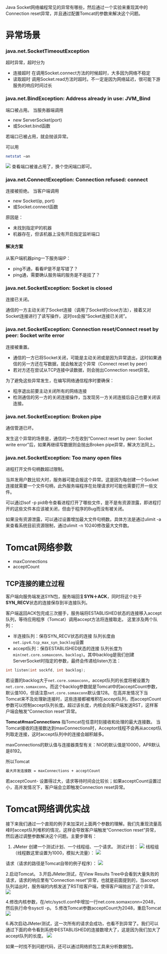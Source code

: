 Java Socket网络编程常见的异常有哪些，然后通过一个实验来重现其中的Connection reset异常，并且通过配置Tomcat的参数来解决这个问题。

# 异常场景
### java.net.SocketTimeoutException
超时异常，超时分为
- 连接超时
在调用Socket.connect方法的时候超时，大多因为网络不稳定
- 读取超时
调用Socket.read方法时超时。不一定是因为网络延迟，很可能下游服务的响应时间过长

### java.net.BindException: Address already in use: JVM_Bind
端口被占用。
当服务器端调用
- new ServerSocket(port) 
- 或Socket.bind函数

若端口已被占用，就会抛该异常。

可以用

```bash
netstat –an
```
![](https://img-blog.csdnimg.cn/982f7e6b965a44ceb3733716134b387e.png?x-oss-process=image/watermark,type_ZmFuZ3poZW5naGVpdGk,shadow_10,text_aHR0cHM6Ly9ibG9nLmNzZG4ubmV0L3FxXzMzNTg5NTEw,size_16,color_FFFFFF,t_70)
查看端口被谁占用了，换个空闲端口即可。

### java.net.ConnectException: Connection refused: connect
连接被拒绝。
当客户端调用
- new Socket(ip, port) 
- 或Socket.connect函数

原因是：
- 未找到指定IP的机器
- 机器存在，但该机器上没有开启指定监听端口
#### 解决方案
从客户端机器ping一下服务端IP：
- ping不通，看看IP是不是写错了？
- ping通，需要确认服务端的服务是不是挂了？

### java.net.SocketException: Socket is closed
连接已关闭。

通信的一方主动关闭了Socket连接（调用了Socket的close方法），接着又对Socket连接进行了读写操作，这时os会报“Socket连接已关闭”。
### java.net.SocketException: Connection reset/Connect reset by peer: Socket write error
连接被重置。
- 通信的一方已将Socket关闭，可能是主动关闭或是因为异常退出，这时如果通信的另一方还在写数据，就会触发这个异常（Connect reset by peer）
- 若对方还在尝试从TCP连接中读数据，则会抛出Connection reset异常。

为了避免这些异常发生，在编写网络通信程序时要确保：
- 程序退出前要主动关闭所有的网络连接
- 检测通信的另一方的关闭连接操作，当发现另一方关闭连接后自己也要关闭该连接。

### java.net.SocketException: Broken pipe
通信管道已坏。

发生这个异常的场景是，通信的一方在收到“Connect reset by peer: Socket write error”后，如果再继续写数据则会抛出Broken pipe异常，解决方法同上。

### java.net.SocketException: Too many open files
进程打开文件句柄数超过限制。

当并发用户数比较大时，服务器可能会报这个异常。这是因为每创建一个Socket连接就需要一个文件句柄，此外服务端程序在处理请求时可能也需要打开一些文件。

可以通过lsof -p pid命令查看进程打开了哪些文件，是不是有资源泄露，即进程打开的这些文件本应该被关闭，但由于程序的Bug而没有被关闭。

如果没有资源泄露，可以通过设置增加最大文件句柄数。具体方法是通过ulimit -a来查看系统目前资源限制，通过ulimit -n 10240修改最大文件数。

# Tomcat网络参数
- maxConnections
- acceptCount

## TCP连接的建立过程
客户端向服务端发送SYN包，服务端回复**SYN＋ACK**，同时将这个处于**SYN_RECV**状态的连接保存到半连接队列。

客户端返回ACK包完成三次握手，服务端将ESTABLISHED状态的连接移入accept队列，等待应用程序（Tomcat）调用accept方法将连接取走。
这里涉及两个队列：
- 半连接队列：保存SYN_RECV状态的连接
队列长度由`net.ipv4.tcp_max_syn_backlog`设置
- accept队列：保存ESTABLISHED状态的连接
队列长度为`min(net.core.somaxconn，backlog)`。其中backlog是我们创建ServerSocket时指定的参数，最终会传递给listen方法：
```c
int listen(int sockfd, int backlog);
```
若设置的backlog大于`net.core.somaxconn`，accept队列的长度将被设置为`net.core.somaxconn`，而这个backlog参数就是Tomcat中的acceptCount参数，默认值100，但请注意`net.core.somaxconn`默认值128。
在高并发情况下当Tomcat来不及处理新连接时，这些连接都被堆积在accept队列，而acceptCount参数可以控制accept队列长度。超过该长度，内核会向客户端发送RST，这样客户端会触发“Connection reset”异常。

**Tomcat#maxConnections** 指Tomcat在任意时刻接收和处理的最大连接数。
当Tomcat接收的连接数达到maxConnections时，Acceptor线程不会再从accept队列取走连接，这时accept队列中的连接会越积越多。

maxConnections的默认值与连接器类型有关：NIO的默认值是10000，APR默认是8192。

所以Tomcat
```bash
最大并发连接数 = maxConnections + acceptCount
```
若acceptCount- 
设置得过大，请求等待时间会比较长；如果acceptCount设置过小，高并发情况下，客户端会立即触发Connection reset异常。

# Tomcat网络调优实战
接下来我们通过一个直观的例子来加深对上面两个参数的理解。我们先重现流量高峰时accept队列堆积的情况，这样会导致客户端触发“Connection reset”异常，然后通过调整参数解决这个问题。主要步骤有：

1. JMeter 创建一个测试计划、一个线程组、一个请求。
测试计划：
![](https://img-blog.csdnimg.cn/d3a1aff7976b460da92a6cdb74928677.png?x-oss-process=image/watermark,type_ZmFuZ3poZW5naGVpdGk,shadow_10,text_aHR0cHM6Ly9ibG9nLmNzZG4ubmV0L3FxXzMzNTg5NTEw,size_16,color_FFFFFF,t_70)
线程组（线程数这里设置为1000，模拟大流量）：
![](https://img-blog.csdnimg.cn/d8311ca4a98540d98b61b381315d0df2.png?x-oss-process=image/watermark,type_ZmFuZ3poZW5naGVpdGk,shadow_10,text_aHR0cHM6Ly9ibG9nLmNzZG4ubmV0L3FxXzMzNTg5NTEw,size_16,color_FFFFFF,t_70)

请求（请求的路径是Tomcat自带的例子程序）：
![](https://img-blog.csdnimg.cn/915ac9b81cfd4a7c91ed93f9a74f3d76.png?x-oss-process=image/watermark,type_ZmFuZ3poZW5naGVpdGk,shadow_10,text_aHR0cHM6Ly9ibG9nLmNzZG4ubmV0L3FxXzMzNTg5NTEw,size_16,color_FFFFFF,t_70)

2.启动Tomcat。
3.开启JMeter测试，在View Results Tree中会看到大量失败的请求，请求的响应里有“Connection reset”异常，也就是前面提到的，当accept队列溢出时，服务端的内核发送了RST给客户端，使得客户端抛出了这个异常。
![](https://img-blog.csdnimg.cn/eba2bf60725848548186bc6378b0c363.png?x-oss-process=image/watermark,type_ZmFuZ3poZW5naGVpdGk,shadow_10,text_aHR0cHM6Ly9ibG9nLmNzZG4ubmV0L3FxXzMzNTg5NTEw,size_16,color_FFFFFF,t_70)

4.修改内核参数，在/etc/sysctl.conf中增加一行net.core.somaxconn=2048，然后执行命令sysctl -p。
5.修改Tomcat参数acceptCount为2048，重启Tomcat
![](https://img-blog.csdnimg.cn/49394caf8a8941f4ae49b6c16fca7514.png)

6.再次启动JMeter测试，这一次所有的请求会成功，也看不到异常了。我们可以通过下面的命令看到系统中ESTABLISHED的连接数增大了，这是因为我们加大了accept队列的长度。
![](https://img-blog.csdnimg.cn/2aa712c36fbb4b2d8fb166763369f2ed.png?x-oss-process=image/watermark,type_ZmFuZ3poZW5naGVpdGk,shadow_10,text_aHR0cHM6Ly9ibG9nLmNzZG4ubmV0L3FxXzMzNTg5NTEw,size_16,color_FFFFFF,t_70)


如果一时找不到问题代码，还可以通过网络抓包工具来分析数据包。